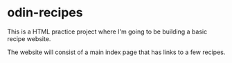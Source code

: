 # odin-recipes

This is a HTML practice project where I'm going to be building a basic recipe website.

The website will consist of a main index page that has links to a few recipes.